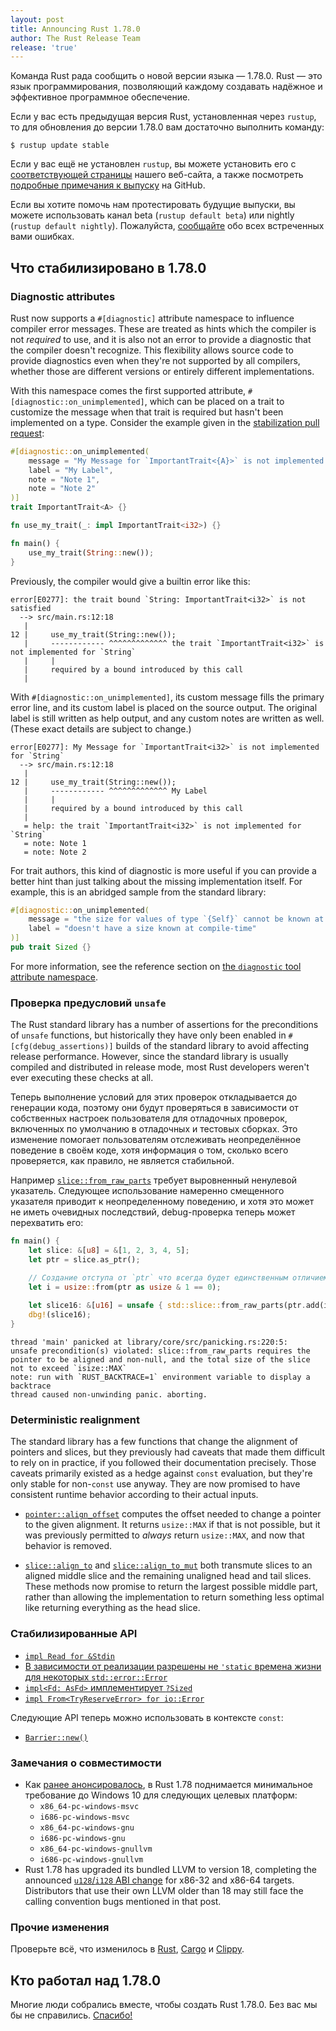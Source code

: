 ```yaml
---
layout: post
title: Announcing Rust 1.78.0
author: The Rust Release Team
release: 'true'
---
```


Команда Rust рада сообщить о новой версии языка — 1.78.0. Rust — это язык программирования, позволяющий каждому создавать надёжное и эффективное программное обеспечение.

Если у вас есть предыдущая версия Rust, установленная через `rustup`, то для обновления до версии 1.78.0 вам достаточно выполнить команду:

```console
$ rustup update stable
```

Если у вас ещё не установлен `rustup`, вы можете установить его с [соответствующей страницы](https://www.rust-lang.org/install.html) нашего веб-сайта, а также посмотреть [подробные примечания к выпуску](https://doc.rust-lang.org/nightly/releases.html#version-1780-2024-05-02) на GitHub.

Если вы хотите помочь нам протестировать будущие выпуски, вы можете использовать канал beta (`rustup default beta`) или nightly (`rustup default nightly`). Пожалуйста, [сообщайте](https://github.com/rust-lang/rust/issues/new/choose) обо всех встреченных вами ошибках.

## Что стабилизировано в 1.78.0

### Diagnostic attributes

Rust now supports a `#[diagnostic]` attribute namespace to influence compiler error messages. These are treated as hints which the compiler is not *required* to use, and it is also not an error to provide a diagnostic that the compiler doesn't recognize. This flexibility allows source code to provide diagnostics even when they're not supported by all compilers, whether those are different versions or entirely different implementations.

With this namespace comes the first supported attribute, `#[diagnostic::on_unimplemented]`, which can be placed on a trait to customize the message when that trait is required but hasn't been implemented on a type. Consider the example given in the [stabilization pull request](https://github.com/rust-lang/rust/pull/119888/):

```rust
#[diagnostic::on_unimplemented(
    message = "My Message for `ImportantTrait<{A}>` is not implemented for `{Self}`",
    label = "My Label",
    note = "Note 1",
    note = "Note 2"
)]
trait ImportantTrait<A> {}

fn use_my_trait(_: impl ImportantTrait<i32>) {}

fn main() {
    use_my_trait(String::new());
}
```

Previously, the compiler would give a builtin error like this:

```
error[E0277]: the trait bound `String: ImportantTrait<i32>` is not satisfied
  --> src/main.rs:12:18
   |
12 |     use_my_trait(String::new());
   |     ------------ ^^^^^^^^^^^^^ the trait `ImportantTrait<i32>` is not implemented for `String`
   |     |
   |     required by a bound introduced by this call
   |
```

With `#[diagnostic::on_unimplemented]`, its custom message fills the primary error line, and its custom label is placed on the source output. The original label is still written as help output, and any custom notes are written as well. (These exact details are subject to change.)

```
error[E0277]: My Message for `ImportantTrait<i32>` is not implemented for `String`
  --> src/main.rs:12:18
   |
12 |     use_my_trait(String::new());
   |     ------------ ^^^^^^^^^^^^^ My Label
   |     |
   |     required by a bound introduced by this call
   |
   = help: the trait `ImportantTrait<i32>` is not implemented for `String`
   = note: Note 1
   = note: Note 2
```

For trait authors, this kind of diagnostic is more useful if you can provide a better hint than just talking about the missing implementation itself. For example, this is an abridged sample from the standard library:

```rust
#[diagnostic::on_unimplemented(
    message = "the size for values of type `{Self}` cannot be known at compilation time",
    label = "doesn't have a size known at compile-time"
)]
pub trait Sized {}
```

For more information, see the reference section on [the `diagnostic` tool attribute namespace](https://doc.rust-lang.org/stable/reference/attributes/diagnostics.html#the-diagnostic-tool-attribute-namespace).

### Проверка предусловий `unsafe`

The Rust standard library has a number of assertions for the preconditions of `unsafe` functions, but historically they have only been enabled in `#[cfg(debug_assertions)]` builds of the standard library to avoid affecting release performance. However, since the standard library is usually compiled and distributed in release mode, most Rust developers weren't ever executing these checks at all.

Теперь выполнение условий для этих проверок откладывается до генерации кода, поэтому они будут проверяться в зависимости от собственных настроек пользователя для отладочных проверок, включенных по умолчанию в отладочных и тестовых сборках. Это изменение помогает пользователям отслеживать неопределённое поведение в своём коде, хотя информация о том, сколько всего проверяется, как правило, не является стабильной.

Например [`slice::from_raw_parts`](https://doc.rust-lang.org/std/slice/fn.from_raw_parts.html) требует выровненный ненулевой указатель. Следующее использование намеренно смещенного указателя приводит к неопределенному поведению, и хотя это может не иметь очевидных последствий, debug-проверка теперь может перехватить его:

```rust
fn main() {
    let slice: &[u8] = &[1, 2, 3, 4, 5];
    let ptr = slice.as_ptr();

    // Создание отступа от `ptr` что всегда будет единственным отличием от корректного смещения `u16`
    let i = usize::from(ptr as usize & 1 == 0);
    
    let slice16: &[u16] = unsafe { std::slice::from_raw_parts(ptr.add(i).cast::<u16>(), 2) };
    dbg!(slice16);
}
```

```
thread 'main' panicked at library/core/src/panicking.rs:220:5:
unsafe precondition(s) violated: slice::from_raw_parts requires the pointer to be aligned and non-null, and the total size of the slice not to exceed `isize::MAX`
note: run with `RUST_BACKTRACE=1` environment variable to display a backtrace
thread caused non-unwinding panic. aborting.
```

### Deterministic realignment

The standard library has a few functions that change the alignment of pointers and slices, but they previously had caveats that made them difficult to rely on in practice, if you followed their documentation precisely. Those caveats primarily existed as a hedge against `const` evaluation, but they're only stable for non-`const` use anyway. They are now promised to have consistent runtime behavior according to their actual inputs.

- [`pointer::align_offset`](https://doc.rust-lang.org/std/primitive.pointer.html#method.align_offset) computes the offset needed to change a pointer to the given alignment. It returns `usize::MAX` if that is not possible, but it was previously permitted to *always* return `usize::MAX`, and now that behavior is removed.

- [`slice::align_to`](https://doc.rust-lang.org/std/primitive.slice.html#method.align_to) and [`slice::align_to_mut`](https://doc.rust-lang.org/std/primitive.slice.html#method.align_to_mut) both transmute slices to an aligned middle slice and the remaining unaligned head and tail slices. These methods now promise to return the largest possible middle part, rather than allowing the implementation to return something less optimal like returning everything as the head slice.

### Стабилизированные API

- [`impl Read for &Stdin`](https://doc.rust-lang.org/stable/std/io/struct.Stdin.html#impl-Read-for-%26Stdin)
- [В зависимости от реализации разрешены не `'static` времена жизни для некоторых `std::error::Error`](https://github.com/rust-lang/rust/pull/113833/)
- [`impl<Fd: AsFd>` имплементирует `?Sized`](https://github.com/rust-lang/rust/pull/114655/)
- [`impl From<TryReserveError> for io::Error`](https://doc.rust-lang.org/stable/std/io/struct.Error.html#impl-From%3CTryReserveError%3E-for-Error)

Следующие API теперь можно использовать в контексте <code>const</code>:

- [`Barrier::new()`](https://doc.rust-lang.org/stable/std/sync/struct.Barrier.html#method.new)

### Замечания о совместимости

- Как [ранее анонсировалось](https://blog.rust-lang.org/2024/02/26/Windows-7.html), в Rust 1.78 поднимается минимальное требование до Windows 10 для следующих целевых платформ:
    - `x86_64-pc-windows-msvc`
    - `i686-pc-windows-msvc`
    - `x86_64-pc-windows-gnu`
    - `i686-pc-windows-gnu`
    - `x86_64-pc-windows-gnullvm`
    - `i686-pc-windows-gnullvm`
- Rust 1.78 has upgraded its bundled LLVM to version 18, completing the announced [`u128`/`i128` ABI change](https://blog.rust-lang.org/2024/03/30/i128-layout-update.html) for x86-32 and x86-64 targets. Distributors that use their own LLVM older than 18 may still face the calling convention bugs mentioned in that post.

### Прочие изменения

Проверьте всё, что изменилось в [Rust](https://github.com/rust-lang/rust/releases/tag/1.78.0), [Cargo](https://github.com/rust-lang/cargo/blob/master/CHANGELOG.md#cargo-178-2024-05-02) и [Clippy](https://github.com/rust-lang/rust-clippy/blob/master/CHANGELOG.md#rust-178).

## Кто работал над 1.78.0

Многие люди собрались вместе, чтобы создать Rust 1.78.0. Без вас мы бы не справились. [Спасибо!](https://thanks.rust-lang.org/rust/1.78.0/)
